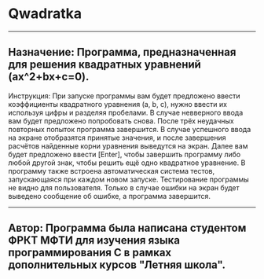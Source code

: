 # Qwadratka
-------------------------------------------------------------------------------------------------------------------------------------------------------------------------------------------------------------------------
Назначение:
Программа, предназначенная для решения квадратных уравнений (ax^2+bx+c=0).
-------------------------------------------------------------------------------------------------------------------------------------------------------------------------------------------------------------------------

Инструкция:
При запуске программы вам будет предложено ввести коэффициенты квадратного уравнения (a, b, c), нужно ввести их используя цифры и разделяя пробелами.
В случае невверного ввода вам будет предложено попробовать снова. После трёх неудачных повторных попыток программа завершится.
В случае успешного ввода на экране отобразятся принятые значения, и после завершения расчётов найденные корни уравнения выведутся на экран.
Далее вам будет предложено ввести [Enter], чтобы завершить программу либо любой другой знак, чтобы решить ещё одно квадратное уравнение.
В программу также встроена автоматическая система тестов, запускающаяся при каждом новом запуске. Тестирование программы не видно для пользователя.
Только в случае ошибки на экран будет выведено сообщение об ошибке, а программа завершится.

-------------------------------------------------------------------------------------------------------------------------------------------------------------------------------------------------------------------------
Автор:
Программа была написана студентом ФРКТ МФТИ для изучения языка программирования С в рамках дополнительных курсов "Летняя школа".
-------------------------------------------------------------------------------------------------------------------------------------------------------------------------------------------------------------------------

